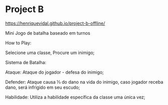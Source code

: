 # Project B

https://henriquevidal.github.io/project-b-offline/

Mini Jogo de batalha baseado em turnos

How to Play:

Selecione uma classe,
Procure um inimigo;

Sistema de Batalha: 

Ataque: Ataque do jogador - defesa do inimigo;

Defender: Ataque causa ⅓ do dano na vida do inimigo, caso jogador receba dano, será infrigido em seu escudo;

Habilidade: Utiliza a habilidade específica da classe uma única vez;

